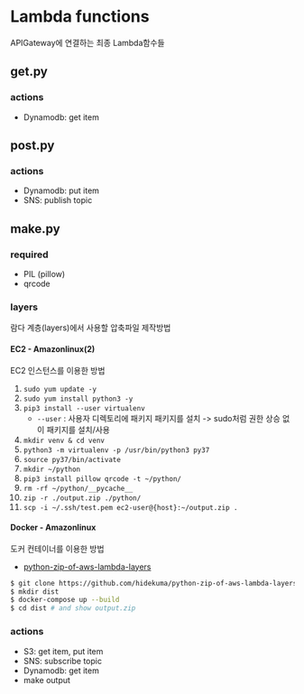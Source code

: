 # Lambda functions
APIGateway에 연결하는 최종 Lambda함수들

## get.py
### actions
- Dynamodb: get item

## post.py
### actions
- Dynamodb: put item
- SNS: publish topic

## make.py
### required
- PIL (pillow)
- qrcode

### layers
람다 계층(layers)에서 사용할 압축파일 제작방법

#### EC2 - Amazonlinux(2)
EC2 인스턴스를 이용한 방법
1. `sudo yum update -y`
2. `sudo yum install python3 -y`
3. `pip3 install --user virtualenv`
    - `--user` : 사용자 디렉토리에 패키지 패키지를 설치 -> sudo처럼 권한 상승 없이 패키지를 설치/사용
4. `mkdir venv & cd venv`
5. `python3 -m virtualenv -p /usr/bin/python3 py37`
6. `source py37/bin/activate`
7. `mkdir ~/python`
8. `pip3 install pillow qrcode -t ~/python/`
9. `rm -rf ~/python/__pycache__`
10. `zip -r ./output.zip ./python/`
11. `scp -i ~/.ssh/test.pem ec2-user@{host}:~/output.zip .`

#### Docker - Amazonlinux
도커 컨테이너를 이용한 방법
- [python-zip-of-aws-lambda-layers](https://github.com/hidekuma/python-zip-of-aws-lambda-layers)
```bash
$ git clone https://github.com/hidekuma/python-zip-of-aws-lambda-layers.git
$ mkdir dist
$ docker-compose up --build
$ cd dist # and show output.zip
```
### actions
- S3: get item, put item
- SNS: subscribe topic
- Dynamodb: get item
- make output
